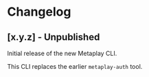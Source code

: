 # Changelog

## [x.y.z] - Unpublished

Initial release of the new Metaplay CLI.

This CLI replaces the earlier `metaplay-auth` tool.
